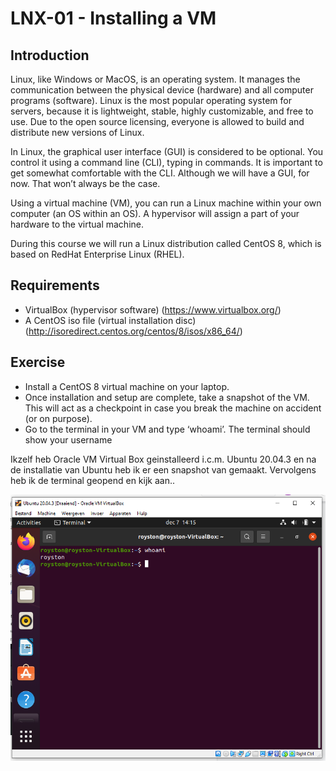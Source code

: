 # LNX-01 - Installing a VM

## Introduction  

Linux, like Windows or MacOS, is an operating system. It manages the communication between the physical device (hardware) and all computer programs (software).
Linux is the most popular operating system for servers, because it is lightweight, stable, highly customizable, and free to use. Due to the open source licensing, everyone is allowed to build and distribute new versions of Linux.  

In Linux, the graphical user interface (GUI) is considered to be optional. You control it using a command line (CLI), typing in commands. It is important to get somewhat comfortable with the CLI. Although we will have a GUI, for now. That won’t always be the case.  

Using a virtual machine (VM), you can run a Linux machine within your own computer (an OS within an OS). A hypervisor will assign a part of your hardware to the virtual machine.  

During this course we will run a Linux distribution called CentOS 8, which is based on RedHat Enterprise Linux (RHEL).  

## Requirements    
- VirtualBox (hypervisor software) (https://www.virtualbox.org/)
- A CentOS iso file (virtual installation disc) (http://isoredirect.centos.org/centos/8/isos/x86_64/)

## Exercise  

- Install a CentOS 8 virtual machine on your laptop.
- Once installation and setup are complete, take a snapshot of the VM. This will act as a checkpoint in case you break the machine on accident (or on purpose).
- Go to the terminal in your VM and type ‘whoami’. The terminal should show your username  

Ikzelf heb Oracle VM Virtual Box geinstalleerd i.c.m. Ubuntu 20.04.3 en na de installatie van Ubuntu heb ik er een snapshot van gemaakt.
Vervolgens heb ik de terminal geopend en kijk aan..

![Gelukt!](https://github.com/Electroybot/cloud-6-repo-Electroybot/blob/main/00_includes/Week%201/LNX-01/Screenie%20whoami.PNG?raw=true)

